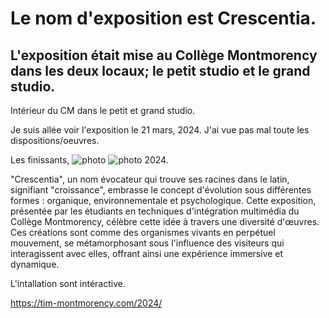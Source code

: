 # Le nom d'exposition est Crescentia.

## L'exposition était mise au Collège Montmorency dans les deux locaux; le petit studio et le grand studio.
Intérieur du CM dans le petit et grand studio.

Je suis allée voir l'exposition le 21 mars, 2024.
J'ai vue pas mal toute les dispositions/oeuvres.
 
Les finissants, 
![photo](media/crescentia.png)
![photo](media/effet-papillom.HEIC)
2024.

<p>"Crescentia", un nom évocateur qui trouve ses racines dans le latin, signifiant "croissance", embrasse le concept d'évolution sous différentes formes : organique, environnementale et psychologique. Cette exposition, présentée par les étudiants en techniques d'intégration multimédia du Collège Montmorency, célèbre cette idée à travers une diversité d'œuvres. Ces créations sont comme des organismes vivants en perpétuel mouvement, se métamorphosant sous l'influence des visiteurs qui interagissent avec elles, offrant ainsi une expérience immersive et dynamique. </p>

L'intallation sont intéractive.









https://tim-montmorency.com/2024/

